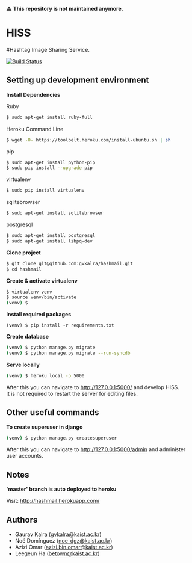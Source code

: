 :warning: **This repository is not maintained anymore.**

HISS
============

\#Hashtag Image Sharing Service.

[![Build Status](https://travis-ci.com/gvkalra/hashmail.svg?token=xgpkznVJFz29W4dWKxyN&branch=master)](https://travis-ci.com/gvkalra/hashmail)

Setting up development environment
--------------------------------------------
**Install Dependencies**

Ruby
```bash
$ sudo apt-get install ruby-full
```
Heroku Command Line
```bash
$ wget -O- https://toolbelt.heroku.com/install-ubuntu.sh | sh
```
pip
```bash
$ sudo apt-get install python-pip
$ sudo pip install --upgrade pip
```
virtualenv
```bash
$ sudo pip install virtualenv
```
sqlitebrowser
```bash
$ sudo apt-get install sqlitebrowser
```
postgresql
```bash
$ sudo apt-get install postgresql
$ sudo apt-get install libpq-dev
```

**Clone project**

```bash
$ git clone git@github.com:gvkalra/hashmail.git
$ cd hashmail
```

**Create & activate virtualenv**

```bash
$ virtualenv venv
$ source venv/bin/activate
(venv) $
```

**Install required packages**

```
(venv) $ pip install -r requirements.txt
```

**Create database**

```bash
(venv) $ python manage.py migrate
(venv) $ python manage.py migrate --run-syncdb
```

**Serve locally**

```bash
(venv) $ heroku local -p 5000
```
After this you can navigate to http://127.0.0.1:5000/ and develop HISS. <br/>
It is not required to restart the server for editing files.

Other useful commands
--------------------------------------------
**To create superuser in django**

```bash
(venv) $ python manage.py createsuperuser
```
After this you can navigate to http://127.0.0.1:5000/admin and administer user accounts.

Notes
--------------------------------------------
**'master' branch is auto deployed to heroku**

Visit: http://hashmail.herokuapp.com/

Authors
-----------------
- Gaurav Kalra (<gvkalra@kaist.ac.kr>)
- Noé Domínguez (<noe_dgz@kaist.ac.kr>)
- Azizi Omar (<azizi.bin.omar@kaist.ac.kr>)
- Leegeun Ha (<betown@kaist.ac.kr>)
